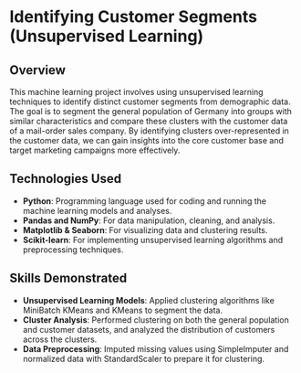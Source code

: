 # Identifying Customer Segments (Unsupervised Learning)

## Overview
This machine learning project involves using unsupervised learning techniques to identify distinct customer segments from demographic data. The goal is to segment the general population of Germany into groups with similar characteristics and compare these clusters with the customer data of a mail-order sales company. By identifying clusters over-represented in the customer data, we can gain insights into the core customer base and target marketing campaigns more effectively.

## Technologies Used
- **Python**: Programming language used for coding and running the machine learning models and analyses.
- **Pandas and NumPy**: For data manipulation, cleaning, and analysis.
- **Matplotlib & Seaborn**: For visualizing data and clustering results.
- **Scikit-learn**: For implementing unsupervised learning algorithms and preprocessing techniques.

## Skills Demonstrated
- **Unsupervised Learning Models**: Applied clustering algorithms like MiniBatch KMeans and KMeans to segment the data.
- **Cluster Analysis**: Performed clustering on both the general population and customer datasets, and analyzed the distribution of customers across the clusters.
- **Data Preprocessing**: Imputed missing values using SimpleImputer and normalized data with StandardScaler to prepare it for clustering.
